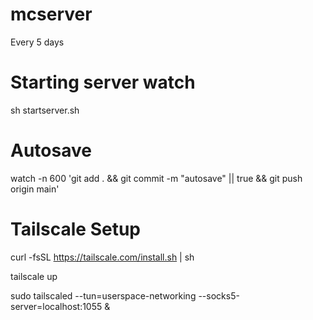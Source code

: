 # mcserver

Every 5 days 

# Starting server watch
sh startserver.sh  

# Autosave
watch -n 600 'git add . && git commit -m "autosave" || true && git push origin main'

# Tailscale Setup
curl -fsSL https://tailscale.com/install.sh | sh 

tailscale up

sudo tailscaled --tun=userspace-networking --socks5-server=localhost:1055 &